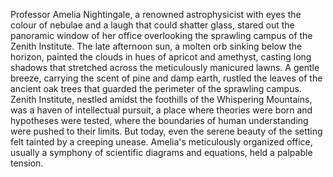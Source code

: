 Professor Amelia Nightingale, a renowned astrophysicist with eyes the colour of nebulae and a laugh that could shatter glass, stared out the panoramic window of her office overlooking the sprawling campus of the Zenith Institute.  The late afternoon sun, a molten orb sinking below the horizon, painted the clouds in hues of apricot and amethyst, casting long shadows that stretched across the meticulously manicured lawns.  A gentle breeze, carrying the scent of pine and damp earth, rustled the leaves of the ancient oak trees that guarded the perimeter of the sprawling campus.  Zenith Institute, nestled amidst the foothills of the Whispering Mountains, was a haven of intellectual pursuit, a place where theories were born and hypotheses were tested, where the boundaries of human understanding were pushed to their limits.  But today, even the serene beauty of the setting felt tainted by a creeping unease.  Amelia's meticulously organized office, usually a symphony of scientific diagrams and equations, held a palpable tension.
